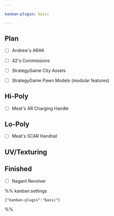 ```yaml
---

kanban-plugin: basic

---
```


## Plan

- [ ] Andrew's ARAK
- [ ] 42's Commissions
- [ ] StrategyGame City Assets
- [ ] StrategyGame Pawn Models (modular features)


## Hi-Poly

- [ ] Meat's AR Charging Handle


## Lo-Poly

- [ ] Meat's SCAR Handrail


## UV/Texturing



## Finished

- [ ] Nagant Revolver




%% kanban:settings
```
{"kanban-plugin":"basic"}
```
%%